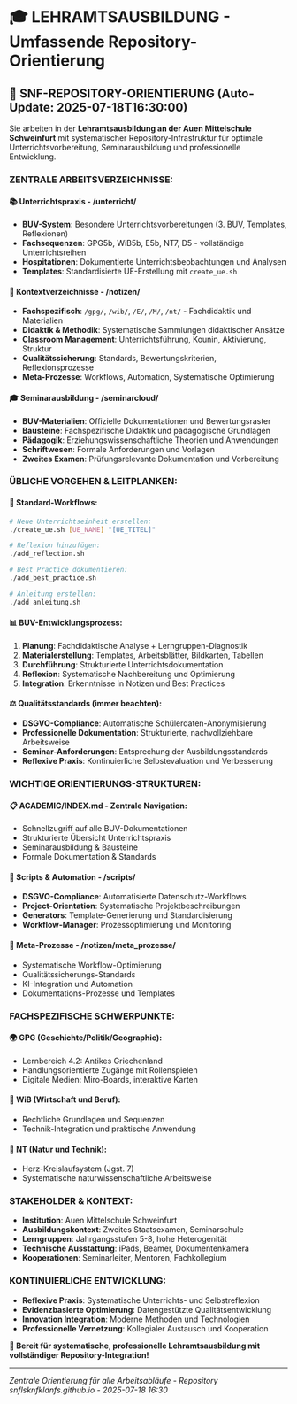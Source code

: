 # 🎓 LEHRAMTSAUSBILDUNG - Umfassende Repository-Orientierung

## 📍 **SNF-REPOSITORY-ORIENTIERUNG** (Auto-Update: 2025-07-18T16:30:00)

Sie arbeiten in der **Lehramtsausbildung an der Auen Mittelschule Schweinfurt** mit systematischer Repository-Infrastruktur für optimale Unterrichtsvorbereitung, Seminarausbildung und professionelle Entwicklung.

### **ZENTRALE ARBEITSVERZEICHNISSE:**

#### 📚 **Unterrichtspraxis - /unterricht/**
- **BUV-System**: Besondere Unterrichtsvorbereitungen (3. BUV, Templates, Reflexionen)
- **Fachsequenzen**: GPG5b, WiB5b, E5b, NT7, D5 - vollständige Unterrichtsreihen
- **Hospitationen**: Dokumentierte Unterrichtsbeobachtungen und Analysen
- **Templates**: Standardisierte UE-Erstellung mit `create_ue.sh`

#### 📝 **Kontextverzeichnisse - /notizen/**
- **Fachspezifisch**: `/gpg/`, `/wib/`, `/E/`, `/M/`, `/nt/` - Fachdidaktik und Materialien
- **Didaktik & Methodik**: Systematische Sammlungen didaktischer Ansätze
- **Classroom Management**: Unterrichtsführung, Kounin, Aktivierung, Struktur
- **Qualitätssicherung**: Standards, Bewertungskriterien, Reflexionsprozesse
- **Meta-Prozesse**: Workflows, Automation, Systematische Optimierung

#### 🎓 **Seminarausbildung - /seminarcloud/**
- **BUV-Materialien**: Offizielle Dokumentationen und Bewertungsraster
- **Bausteine**: Fachspezifische Didaktik und pädagogische Grundlagen
- **Pädagogik**: Erziehungswissenschaftliche Theorien und Anwendungen
- **Schriftwesen**: Formale Anforderungen und Vorlagen
- **Zweites Examen**: Prüfungsrelevante Dokumentation und Vorbereitung

### **ÜBLICHE VORGEHEN & LEITPLANKEN:**

#### 🔄 **Standard-Workflows:**
```bash
# Neue Unterrichtseinheit erstellen:
./create_ue.sh [UE_NAME] "[UE_TITEL]"

# Reflexion hinzufügen:
./add_reflection.sh

# Best Practice dokumentieren:
./add_best_practice.sh

# Anleitung erstellen:
./add_anleitung.sh
```

#### 📊 **BUV-Entwicklungsprozess:**
1. **Planung**: Fachdidaktische Analyse + Lerngruppen-Diagnostik
2. **Materialerstellung**: Templates, Arbeitsblätter, Bildkarten, Tabellen
3. **Durchführung**: Strukturierte Unterrichtsdokumentation
4. **Reflexion**: Systematische Nachbereitung und Optimierung
5. **Integration**: Erkenntnisse in Notizen und Best Practices

#### ⚖️ **Qualitätsstandards (immer beachten):**
- **DSGVO-Compliance**: Automatische Schülerdaten-Anonymisierung
- **Professionelle Dokumentation**: Strukturierte, nachvollziehbare Arbeitsweise
- **Seminar-Anforderungen**: Entsprechung der Ausbildungsstandards
- **Reflexive Praxis**: Kontinuierliche Selbstevaluation und Verbesserung

### **WICHTIGE ORIENTIERUNGS-STRUKTUREN:**

#### 📋 **ACADEMIC/INDEX.md - Zentrale Navigation:**
- Schnellzugriff auf alle BUV-Dokumentationen
- Strukturierte Übersicht Unterrichtspraxis
- Seminarausbildung & Bausteine
- Formale Dokumentation & Standards

#### 🤖 **Scripts & Automation - /scripts/**
- **DSGVO-Compliance**: Automatisierte Datenschutz-Workflows
- **Project-Orientation**: Systematische Projektbeschreibungen
- **Generators**: Template-Generierung und Standardisierung
- **Workflow-Manager**: Prozessoptimierung und Monitoring

#### 🔧 **Meta-Prozesse - /notizen/meta_prozesse/**
- Systematische Workflow-Optimierung
- Qualitätssicherungs-Standards
- KI-Integration und Automation
- Dokumentations-Prozesse und Templates

### **FACHSPEZIFISCHE SCHWERPUNKTE:**

#### 🌍 **GPG (Geschichte/Politik/Geographie):**
- Lernbereich 4.2: Antikes Griechenland
- Handlungsorientierte Zugänge mit Rollenspielen
- Digitale Medien: Miro-Boards, interaktive Karten

#### 💼 **WiB (Wirtschaft und Beruf):**
- Rechtliche Grundlagen und Sequenzen
- Technik-Integration und praktische Anwendung

#### 🔬 **NT (Natur und Technik):**
- Herz-Kreislaufsystem (Jgst. 7)
- Systematische naturwissenschaftliche Arbeitsweise

### **STAKEHOLDER & KONTEXT:**
- **Institution**: Auen Mittelschule Schweinfurt
- **Ausbildungskontext**: Zweites Staatsexamen, Seminarschule
- **Lerngruppen**: Jahrgangsstufen 5-8, hohe Heterogenität
- **Technische Ausstattung**: iPads, Beamer, Dokumentenkamera
- **Kooperationen**: Seminarleiter, Mentoren, Fachkollegium

### **KONTINUIERLICHE ENTWICKLUNG:**
- **Reflexive Praxis**: Systematische Unterrichts- und Selbstreflexion
- **Evidenzbasierte Optimierung**: Datengestützte Qualitätsentwicklung
- **Innovation Integration**: Moderne Methoden und Technologien
- **Professionelle Vernetzung**: Kollegialer Austausch und Kooperation

**🚀 Bereit für systematische, professionelle Lehramtsausbildung mit vollständiger Repository-Integration!**

---
*Zentrale Orientierung für alle Arbeitsabläufe - Repository snflsknfkldnfs.github.io - 2025-07-18 16:30*